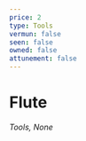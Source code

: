 ```yaml
---
price: 2
type: Tools
vermun: false
seen: false
owned: false
attunement: false
---
```

# Flute

*Tools, None*
